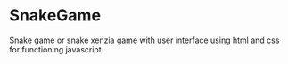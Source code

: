 # SnakeGame
Snake game or snake xenzia game with user interface using html and css for functioning javascript
